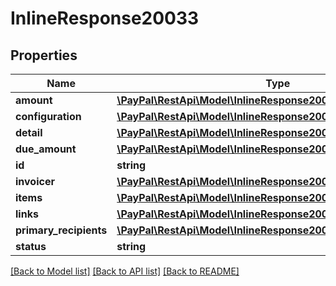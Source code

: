 # InlineResponse20033

## Properties
Name | Type | Description | Notes
------------ | ------------- | ------------- | -------------
**amount** | [**\PayPal\RestApi\Model\InlineResponse20033Amount**](InlineResponse20033Amount.md) |  | [optional] 
**configuration** | [**\PayPal\RestApi\Model\InlineResponse20033Configuration**](InlineResponse20033Configuration.md) |  | [optional] 
**detail** | [**\PayPal\RestApi\Model\InlineResponse20033Detail**](InlineResponse20033Detail.md) |  | [optional] 
**due_amount** | [**\PayPal\RestApi\Model\InlineResponse20032Amount**](InlineResponse20032Amount.md) |  | [optional] 
**id** | **string** |  | [optional] 
**invoicer** | [**\PayPal\RestApi\Model\InlineResponse20033Invoicer**](InlineResponse20033Invoicer.md) |  | [optional] 
**items** | [**\PayPal\RestApi\Model\InlineResponse20033Items[]**](InlineResponse20033Items.md) |  | [optional] 
**links** | [**\PayPal\RestApi\Model\InlineResponse20033Links[]**](InlineResponse20033Links.md) |  | [optional] 
**primary_recipients** | [**\PayPal\RestApi\Model\InlineResponse20033PrimaryRecipients[]**](InlineResponse20033PrimaryRecipients.md) |  | [optional] 
**status** | **string** |  | [optional] 

[[Back to Model list]](../README.md#documentation-for-models) [[Back to API list]](../README.md#documentation-for-api-endpoints) [[Back to README]](../README.md)


